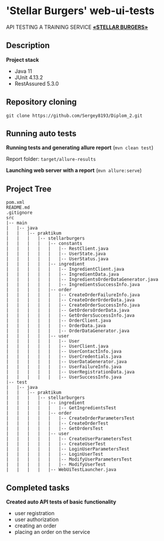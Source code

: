 # 'Stellar Burgers' web-ui-tests

API TESTING A TRAINING SERVICE
[**«STELLAR BURGERS»**](https://stellarburgers.nomoreparties.site)


## Description

**Project stack**
- Java 11
- JUnit 4.13.2
- RestAssured 5.3.0


## Repository cloning
```shell
git clone https://github.com/Sergey8193/Diplom_2.git
```


## Running auto tests

**Running tests and generating allure report** (```mvn clean test```)

Report folder: ```target/allure-results```

**Launching web server with a report** (```mvn allure:serve```)


## Project Tree

```
pom.xml
README.md
.gitignore
src
|-- main
|   |-- java
|   |   |-- praktikum
|   |   |   |-- stellarburgers
|   |   |   |   |-- constants
|   |   |   |   |   |-- RestClient.java
|   |   |   |   |   |-- UserState.java
|   |   |   |   |   |-- UserStatus.java
|   |   |   |   |-- ingredient
|   |   |   |   |   |-- IngredientClient.java
|   |   |   |   |   |-- IngredientData.java
|   |   |   |   |   |-- IngredientsOrderDataGenerator.java
|   |   |   |   |   |-- IngredientsSuccessInfo.java
|   |   |   |   |-- order
|   |   |   |   |   |-- CreateOrderFailureInfo.java
|   |   |   |   |   |-- CreateOrderOrderData.java
|   |   |   |   |   |-- CreateOrderSuccessInfo.java
|   |   |   |   |   |-- GetOrdersOrderData.java
|   |   |   |   |   |-- GetOrdersSuccessInfo.java
|   |   |   |   |   |-- OrderClient.java
|   |   |   |   |   |-- OrderData.java
|   |   |   |   |   |-- OrderDataGenerator.java
|   |   |   |   |-- user
|   |   |   |   |   |-- User
|   |   |   |   |   |-- UserClient.java
|   |   |   |   |   |-- UserContactInfo.java
|   |   |   |   |   |-- UserCredentials.java
|   |   |   |   |   |-- UserDataGenerator.java
|   |   |   |   |   |-- UserFailureInfo.java
|   |   |   |   |   |-- UserRegistrationData.java
|   |   |   |   |   |-- UserSuccessInfo.java
|-- test
|   |-- java
|   |   |-- praktikum
|   |   |   |-- stellarburgers
|   |   |   |   |-- ingredient
|   |   |   |   |   |-- GetIngredientsTest
|   |   |   |   |-- order
|   |   |   |   |   |-- CreateOrderParametersTest
|   |   |   |   |   |-- CreateOrderTest
|   |   |   |   |   |-- GetOrdersTest
|   |   |   |   |-- user
|   |   |   |   |   |-- CreateUserParametersTest
|   |   |   |   |   |-- CreateUserTest
|   |   |   |   |   |-- LoginUserParametersTest
|   |   |   |   |   |-- LoginUserTest
|   |   |   |   |   |-- ModifyUserParametersTest
|   |   |   |   |   |-- ModifyUserTest
|   |   |   |   |-- WebUiTestLauncher.java
```


## Completed tasks

**Created auto API tests of basic functionality**
- user registration
- user authorization
- creating an order
- placing an order on the service
